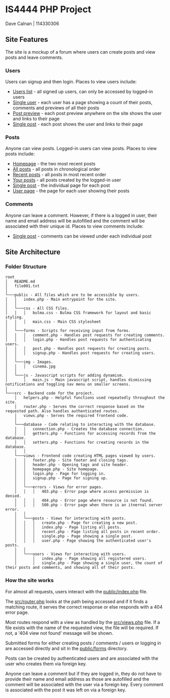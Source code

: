 # IS4444 PHP Project
Dave Calnan | 114330306

## Site Features

The site is a mockup of a forum where users can create posts and view posts and leave comments.

### Users
Users can signup and then login. Places to view users include:

* [Users list](https://is4444.davecalnan.me/users) - all signed up users, can only be accessed by logged-in users
* [Single user](https://is4444.davecalnan.me/) - each user has a page showing a count of their posts, comments and previews of all their posts
* [Post preview](https://is4444.davecalnan.me/posts) - each post preview anywhere on the site shows the user and links to their page
* [Single post](https://is4444.davecalnan.me/posts/6) - each post shows the user and links to their page

### Posts
Anyone can view posts. Logged-in users can view posts. Places to view posts include:

* [Homepage](https://is4444.davecalnan.me/) - the two most recent posts
* [All posts](https://is4444.davecalnan.me/posts) - all posts in chronological order
* [Recent posts](https://is4444.davecalnan.me/posts/recent) - all posts in most recent order
* [Your posts](https://is4444.davecalnan.me/posts/mine) - all posts created by the logged-in user
* [Single post](https://is4444.davecalnan.me/posts/6) - the individual page for each post
* [User page](https://is4444.davecalnan.me/users/) - the page for each user showing their posts

### Comments
Anyone can leave a comment. However, if there is a logged in user, their name and email address will be autofilled and the comment will be associated with their unique id. Places to view comments include:

* [Single post](https://is4444.davecalnan.me/posts/6) - comments can be viewed under each individual post

## Site Architecture

### Folder Structure
```
root
│   README.md
│   file001.txt    
│
└───public - All files which are to be accessible by users.
│   │   index.php - Main entrypoint for the site.
│   │
│   └───css - All CSS files.
│   │   │   bulma.css - Bulma CSS framework for layout and basic styling.
│   │   │   main.css - Main CSS stylesheet
│   │
│   └───forms - Scripts for receiving input from forms.
│   │   │   comment.php - Handles post requests for creating comments.
│   │   │   login.php - Handles post requests for authenticating users.
│   │   │   post.php - Handles post requests for creating posts.
│   │   │   signup.php - Handles post requests for creating users.
│   │
│   └───img - Images.
│   │   │   cinema.jpg
│   │
│   └───js - Javascript scripts for adding dynamism.
│       │   main.js - Main javascript script, handles dismissing notifications and toggling nav menu on smaller screens.
│   
└───src - Backend code for the project.
    │   helpers.php - Helpful functions used repeatedly throughout the site.
    │   router.php - Serves the correct response based on the requested path. Also handles authenticated routes.
    │   views.php - Serves the required frontend code.
    │
    └───database - Code relating to interacting with the database.
    │   │   connection.php - Creates the database connection.
    │   │   getters.php - Functions for accessing records from the database.
    │   │   setters.php - Functions for creating records in the database.
    │   │
    └───views - Frontend code creating HTML pages viewed by users.
    │   │   footer.php - Site footer and closing tags.
    │   │   header.php - Opening tags and site header.
    │   │   homepage.php - Site homepage.
    │   │   login.php - Page for logging in.
    │   │   signup.php - Page for signing up.
    │   │   
    │   └───errors - Views for error pages.
    │   │   │   403.php - Error page where access permission is denied.
    │   │   │   404.php - Error page where resource is not found.
    │   │   │   500.php - Error page when there is an itnernal server error.
    │   │
    │   └───posts - Views for interacting with posts.
    │   │   │   create.php - Page for creating a new post.
    │   │   │   index.php - Page listing all posts.
    │   │   │   recent.php - Page listing all posts in recent order.
    │   │   │   single.php - Page showing a single post.
    │   │   │   user.php - Page showing the authenticated user's posts.
    │   │
    │   └───users - Views for interacting with users.
    │       │   index.php - Page showing all registered users.
    │       │   single.php - Page showing a single user, the count of their posts and comments, and showing all of their posts.
```

### How the site works
For almost all requests, users interact with the [public/index.php](https://github.com/davecalnan/is4444/blob/master/public/index.php) file.

The [src/router.php](https://github.com/davecalnan/is4444/blob/master/src/router.php) looks at the path being accessed and if it finds a matching route, it serves the correct response or else responds with a 404 error page.

Most routes respond with a view as handled by the [src/views.php](https://github.com/davecalnan/is4444/blob/master/src/views.php) file. If a file exists with the name of the requested view, the file will be required. If not, a '404 view not found' message will be shown.

Submitted forms for either creating posts / comments / users or logging in are accessed directly and sit in the [public/forms](https://github.com/davecalnan/is4444/blob/master/public/forms) directory.

Posts can be created by authenticated users and are associated with the user who creates them via foreign key.

Anyone can leave a comment but if they are logged in, they do not have to provide their name and email address as those are autofilled and the comment will be associated with the user via a foreign key. Every comment is associated with the post it was left on via a foreign key.
